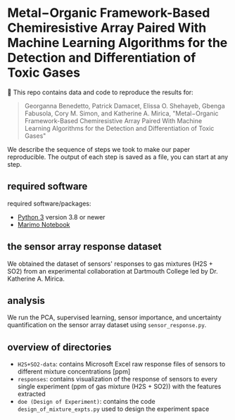 # Metal−Organic Framework-Based Chemiresistive Array Paired With Machine Learning Algorithms for the Detection and Differentiation of Toxic Gases
:rocket: This repo contains data and code to reproduce the results for:
> Georganna Benedetto, Patrick Damacet, Elissa O. Shehayeb, Gbenga Fabusola, Cory M. Simon, and Katherine A. Mirica, "Metal−Organic Framework-Based Chemiresistive Array Paired With Machine Learning Algorithms for the Detection and Differentiation of Toxic Gases"

We describe the sequence of steps we took to make our paper reproducible. The output of each step is saved as a file, you can start at any step.

## required software
required software/packages:
* [Python 3](https://www.python.org/downloads/) version 3.8 or newer
* [Marimo Notebook](https://docs.marimo.io/)

## the sensor array response dataset
We obtained the dataset of sensors' responses to gas mixtures (H2S + SO2) from an experimental collaboration at Dartmouth College led by Dr. Katherine A. Mirica.

## analysis
We run the PCA, supervised learning, sensor importance, and uncertainty quantification on the sensor array dataset using `sensor_response.py`.

## overview of directories
- `H2S+SO2-data`: contains Microsoft Excel raw response files of sensors to different mixture concentrations [ppm]
- `responses`: contains visualization of the response of sensors to every single experiment (ppm of gas mixture (H2S + SO2)) with the features extracted
-  `doe (Design of Experiment)`: contains the code `design_of_mixture_expts.py` used to design the experiment space
